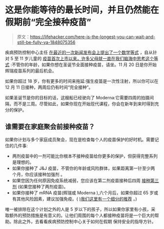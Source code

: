 # 这是你能等待的最长时间，并且仍然能在假期前“完全接种疫苗”

> 原文：<https://lifehacker.com/here-is-the-longest-you-can-wait-and-still-be-fully-va-1848075356>

疾病预防控制中心主任 [在最近的一次新闻发布会上提出了一个数学等式](https://twitter.com/LizSzabo/status/1461005266607034370) ，自从针对 5 至 11 岁儿童的 [疫苗首次上市以来，许多父母就一直在我们脑海中思考这个等式](https://lifehacker.com/covid-vaccines-are-finally-being-recommended-for-kids-a-1847985067) :不管你的年龄，如果你想在圣诞节全面接种疫苗，请坐。11 月 20 日是你开始辉瑞疫苗系列的最后机会。



如果你超过 18 岁，你有更多的时间来拖延:强生疫苗是一次性注射，所以你可以在 12 月 11 日接种，两周后仍有时间“完全接种”。

如果圣诞节是你的目标的话，这艘船已经驶向了 Moderna:它需要四周的拍摄间隔，而不是三周。尽管如此，如果你现在开始现代课程，你会在新年到来时得到充分的保护。

## 谁需要在家庭聚会前接种疫苗？

如果你计划与多个家庭成员聚会，现在是检查每个人的疫苗保护的好时机。需要记住的几件事:

*   两剂疫苗中的一剂可能比你根本不接种疫苗给你更多的保护，但获得完整系列是理想的。
*   如果你接种了 J&J 疫苗，不管你的年龄或风险群体，如果距离第一针至少两个月，你应该接种加强剂 。
*   如果您因为任何原因免疫系统减弱，您应该在第二剂疫苗接种后四周 [接种第三剂](https://lifehacker.com/how-many-covid-vaccine-shots-do-you-need-if-youre-immun-1847947776) (如果您接种了两剂疫苗)。
*   如果你接种了 mRNA 疫苗(辉瑞或 Moderna ),六个月后，如果你超过 65 岁或有其他风险因素，建议加强免疫。( [)我们这里有一个细分的推荐](https://lifehacker.com/who-should-get-a-booster-and-which-one-should-they-get-1847917034) 。)

唯一被排除在这个计划之外的人是 5 岁以下的孩子，所以如果你家里有小孩，采取额外的预防措施是有意义的。让他们周围的每个人都接种疫苗将是一个巨大的帮助。除此之外，去看看疾病预防控制中心关于如何在假期 保持安全的指导方针。